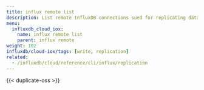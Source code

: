 ```yaml
---
title: influx remote list
description: List remote InfluxDB connections sued for replicating data.
menu:
  influxdb_cloud_iox:
    name: influx remote list
    parent: influx remote
weight: 102
influxdb/cloud-iox/tags: [write, replication]
related:
  - /influxdb/cloud/reference/cli/influx/replication
---
```


{{< duplicate-oss >}}
